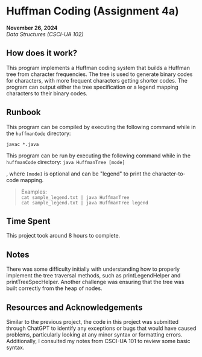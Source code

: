 # Huffman Coding (Assignment 4a)
**November 26, 2024**  
*Data Structures (CSCI-UA 102)*

## How does it work?
This program implements a Huffman coding system that builds a Huffman tree from character frequencies. The tree is used to generate binary codes for characters, with more frequent characters getting shorter codes. The program can output either the tree specification or a legend mapping characters to their binary codes.

## Runbook
This program can be compiled by executing the following command while in the `huffmanCode` directory:

`javac *.java`

This program can be run by executing the following command while in the `huffmanCode` directory:
`java HuffmanTree [mode]`

, where `[mode]` is optional and can be "legend" to print the character-to-code mapping.

> Examples:   
>`cat sample_legend.txt | java HuffmanTree`  
>`cat sample_legend.txt | java HuffmanTree legend`

## Time Spent
This project took around 8 hours to complete.

## Notes
There was some difficulty initially with understanding how to properly implement the tree traversal methods, such as printLegendHelper and printTreeSpecHelper. Another challenge was ensuring that the tree was built correctly from the heap of nodes.

## Resources and Acknowledgements
Similar to the previous project, the code in this project was submitted through ChatGPT to identify any exceptions or bugs that would have caused problems, particularly looking at any minor syntax or formatting errors. Additionally, I consulted my notes from CSCI-UA 101 to review some basic syntax.
